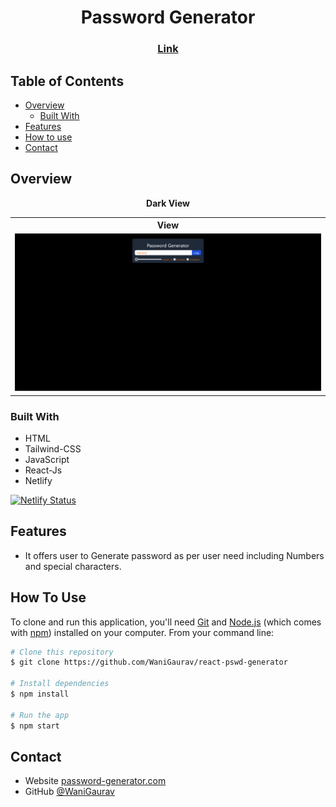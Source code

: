 <!-- Please update value in the {}  -->

<h1 align="center">Password Generator</h1>

<div align="center">
  <h3>
    <a href="https://password-generator-rect-gw.netlify.app/">
      Link
    </a>
  </h3>
</div>

<!-- TABLE OF CONTENTS -->

## Table of Contents

- [Overview](#overview)
  - [Built With](#built-with)
- [Features](#features)
- [How to use](#how-to-use)
- [Contact](#contact)

<!-- OVERVIEW -->

## Overview

<p align = "center">
  <b>Dark View</b>
  <table>
    <tr>
      <th>View</th>
    </tr>
    <tr>
      <td>
        <img src = "/src/assets/pswd-gertr.png">
      </td>
    </tr>
  </table>
</p>

### Built With

<!-- This section should list any major frameworks that you built your project using. Here are a few examples.-->

- HTML
- Tailwind-CSS
- JavaScript
- React-Js
- Netlify

[![Netlify Status](https://api.netlify.com/api/v1/badges/87c98220-dbd1-43ce-afe2-4a700fcf2f5c/deploy-status)](https://app.netlify.com/sites/password-generator-rect-gw/deploys)

## Features

<!-- List the features of your application or follow the template. Don't share the figma file here :) -->

- It offers user to Generate password as per user need including Numbers and special characters.

## How To Use

<!-- Example: -->

To clone and run this application, you'll need [Git](https://git-scm.com) and [Node.js](https://nodejs.org/en/download/) (which comes with [npm](http://npmjs.com)) installed on your computer. From your command line:

```bash
# Clone this repository
$ git clone https://github.com/WaniGaurav/react-pswd-generator

# Install dependencies
$ npm install

# Run the app
$ npm start
```

## Contact

- Website [password-generator.com](https://password-generator-rect-gw.netlify.app/)
- GitHub [@WaniGaurav](https://github.com/WaniGaurav)